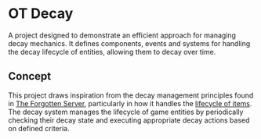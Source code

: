 # OT Decay

A project designed to demonstrate an efficient approach for managing decay mechanics. It defines components, events and systems for handling the decay lifecycle of entities, allowing them to decay over time.

## Concept
This project draws inspiration from the decay management principles found in [The Forgotten Server](https://github.com/otland/forgottenserver), particularly in how it handles the [lifecycle of items](https://tibia.fandom.com/wiki/Item_Decay). The decay system manages the lifecycle of game entities by periodically checking their decay state and executing appropriate decay actions based on defined criteria.

